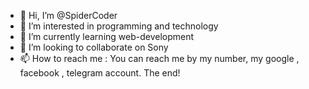 - 👋 Hi, I’m @SpiderCoder
- 👀 I’m interested in programming and technology
- 🌱 I’m currently learning web-development
- 💞️ I’m looking to collaborate on Sony
- 📫 How to reach me : You can reach me by my number, my google , facebook , telegram account.
The end!

<!---
SpiderC0der/SpiderC0der is a ✨ special ✨ repository because its `README.md` (this file) appears on your GitHub profile.
You can click the Preview link to take a look at your changes.
--->
